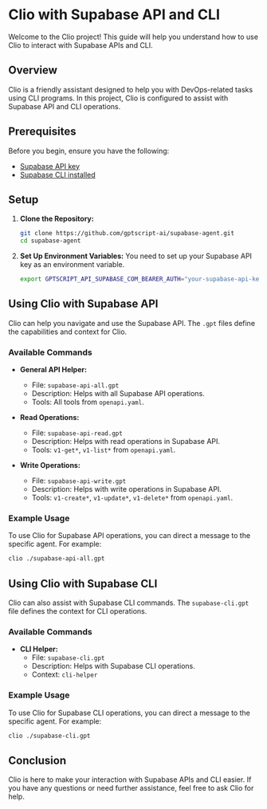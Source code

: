 # Clio with Supabase API and CLI

Welcome to the Clio project! This guide will help you understand how to use Clio to interact with Supabase APIs and CLI.

## Overview

Clio is a friendly assistant designed to help you with DevOps-related tasks using CLI programs. In this project, Clio is configured to assist with Supabase API and CLI operations.

## Prerequisites

Before you begin, ensure you have the following:

- [Supabase API key](https://supabase.com/docs/reference/api/introduction)
- [Supabase CLI installed](https://supabase.com/docs/guides/cli/getting-started)

## Setup

1. **Clone the Repository:**

   ```bash
   git clone https://github.com/gptscript-ai/supabase-agent.git
   cd supabase-agent
   ```

2. **Set Up Environment Variables:**
   You need to set up your Supabase API key as an environment variable.
   ```bash
   export GPTSCRIPT_API_SUPABASE_COM_BEARER_AUTH="your-supabase-api-key"
   ```

## Using Clio with Supabase API

Clio can help you navigate and use the Supabase API. The `.gpt` files define the capabilities and context for Clio.

### Available Commands

- **General API Helper:**

  - File: `supabase-api-all.gpt`
  - Description: Helps with all Supabase API operations.
  - Tools: All tools from `openapi.yaml`.

- **Read Operations:**

  - File: `supabase-api-read.gpt`
  - Description: Helps with read operations in Supabase API.
  - Tools: `v1-get*`, `v1-list*` from `openapi.yaml`.

- **Write Operations:**
  - File: `supabase-api-write.gpt`
  - Description: Helps with write operations in Supabase API.
  - Tools: `v1-create*`, `v1-update*`, `v1-delete*` from `openapi.yaml`.

### Example Usage

To use Clio for Supabase API operations, you can direct a message to the specific agent. For example:

```bash
clio ./supabase-api-all.gpt
```

## Using Clio with Supabase CLI

Clio can also assist with Supabase CLI commands. The `supabase-cli.gpt` file defines the context for CLI operations.

### Available Commands

- **CLI Helper:**
  - File: `supabase-cli.gpt`
  - Description: Helps with Supabase CLI operations.
  - Context: `cli-helper`

### Example Usage

To use Clio for Supabase CLI operations, you can direct a message to the specific agent. For example:

```bash
clio ./supabase-cli.gpt
```

## Conclusion

Clio is here to make your interaction with Supabase APIs and CLI easier. If you have any questions or need further assistance, feel free to ask Clio for help.
